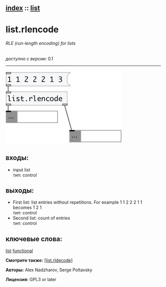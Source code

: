 [index](index.html) :: [list](category_list.html)
---

# list.rlencode

###### RLE (run-length encoding) for lists

*доступно с версии:* 0.1

---




[![example](../examples/img/list.rlencode.jpg)](../examples/pd/list.rlencode.pd)









## входы:

* input list<br>
_тип:_ control



## выходы:

* First list: list entries without repetitions. For example 1 1 2 2 2 1 1 becomes 1 2 1<br>
_тип:_ control
* Second list: count of entries<br>
_тип:_ control



## ключевые слова:

[list](keywords/list.html)
[functional](keywords/functional.html)



**Смотрите также:**
[\[list.rldecode\]](list.rldecode.html)




**Авторы:** Alex Nadzharov, Serge Poltavsky




**Лицензия:** GPL3 or later





